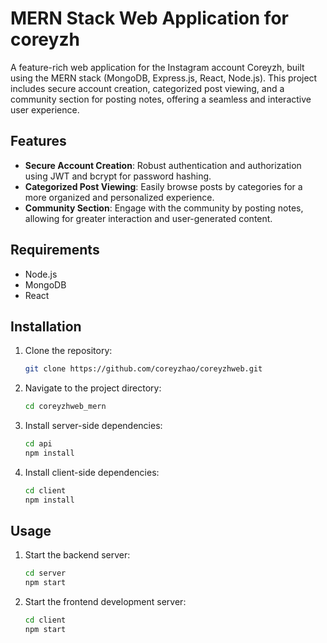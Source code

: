 # MERN Stack Web Application for coreyzh

A feature-rich web application for the Instagram account Coreyzh, built using the MERN stack (MongoDB, Express.js, React, Node.js). This project includes secure account creation, categorized post viewing, and a community section for posting notes, offering a seamless and interactive user experience.

## Features

- **Secure Account Creation**: Robust authentication and authorization using JWT and bcrypt for password hashing.
- **Categorized Post Viewing**: Easily browse posts by categories for a more organized and personalized experience.
- **Community Section**: Engage with the community by posting notes, allowing for greater interaction and user-generated content.

## Requirements

- Node.js
- MongoDB
- React

## Installation

1. Clone the repository:
    ```bash
    git clone https://github.com/coreyzhao/coreyzhweb.git
    ```
2. Navigate to the project directory:
    ```bash
    cd coreyzhweb_mern
    ```
3. Install server-side dependencies:
    ```bash
    cd api
    npm install
    ```
4. Install client-side dependencies:
    ```bash
    cd client
    npm install
    ```

## Usage

1. Start the backend server:
    ```bash
    cd server
    npm start
    ```
2. Start the frontend development server:
    ```bash
    cd client
    npm start
    ```

